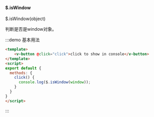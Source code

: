 #### $.isWindow

$.isWindow(object) 

判断是否是window对象。

:::demo 基本用法
```html
<template>
    <v-button @click="click">click to show in console</v-button>
</template>
<script>
export default {
  methods: {
    click() {
      console.log($.isWindow(window));
    }
  }
}
</script>
```
:::
